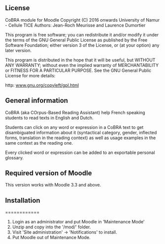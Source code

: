 ## License ##

CoBRA module for Moodle
Copyright (C) 2016 onwards University of Namur - Cellule TICE
Authors: Jean-Roch Meurisse and Laurence Dumortier

This program is free software; you can redistribute it and/or modify
it under the terms of the GNU General Public License as published by
the Free Software Foundation; either version 3 of the License, or
(at your option) any later version.

This program is distributed in the hope that it will be useful,
but WITHOUT ANY WARRANTY; without even the implied warranty of
MERCHANTABILITY or FITNESS FOR A PARTICULAR PURPOSE.  See the
GNU General Public License for more details:

http: www.gnu.org/copyleft/gpl.html

## General information ##

CoBRA (aka COrpus-Based Reading Assistant) help French speaking students to read texts in English and Dutch. 

Students can click on any word or expression in a CoBRA text to get disambiguated information about it (syntactical category, gender, inflected forms, translation in the reading context) as well as usage examples in the same context as the reading one. 

Every clicked word or expression can be added to an exportable personal glossary.

## Required version of Moodle ##

This version works with Moodle 3.3 and above.

## Installation ##
============
 1. Login as an administrator and put Moodle in 'Maintenance Mode'
 3. Unzip and copy into the '/mod/' folder.
 4. Visit 'Site administration' -> 'Notifications' to install.
 5. Put Moodle out of Maintenance Mode.
